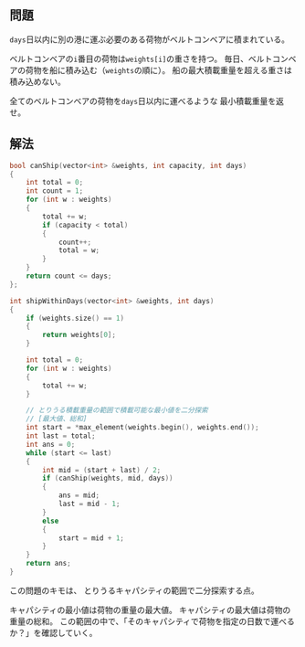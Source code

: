 ## 問題
`days`日以内に別の港に運ぶ必要のある荷物がベルトコンベアに積まれている。

ベルトコンベアの`i`番目の荷物は`weights[i]`の重さを持つ。
毎日、ベルトコンベアの荷物を船に積み込む（`weights`の順に）。
船の最大積載重量を超える重さは積み込めない。

全てのベルトコンベアの荷物を`days`日以内に運べるような
最小積載重量を返せ。

## 解法
```cpp
bool canShip(vector<int> &weights, int capacity, int days)
{
	int total = 0;
	int count = 1;
	for (int w : weights)
	{
		total += w;
		if (capacity < total)
		{
			count++;
			total = w;
		}
	}
	return count <= days;
};

int shipWithinDays(vector<int> &weights, int days)
{
	if (weights.size() == 1)
	{
		return weights[0];
	}

	int total = 0;
	for (int w : weights)
	{
		total += w;
	}

	// とりうる積載重量の範囲で積載可能な最小値を二分探索
	// [最大値、総和]
	int start = *max_element(weights.begin(), weights.end());
	int last = total;
	int ans = 0;
	while (start <= last)
	{
		int mid = (start + last) / 2;
		if (canShip(weights, mid, days))
		{
			ans = mid;
			last = mid - 1;
		}
		else
		{
			start = mid + 1;
		}
	}
	return ans;
}
```
この問題のキモは、
とりうるキャパシティの範囲で二分探索する点。

キャパシティの最小値は荷物の重量の最大値。
キャパシティの最大値は荷物の重量の総和。
この範囲の中で、「そのキャパシティで荷物を指定の日数で運べるか？」を確認していく。
